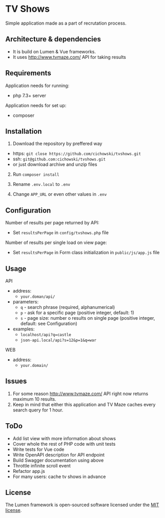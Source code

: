 # TV Shows
Simple application made as a part of recrutation process.
 
## Architecture & dependencies

- It is build on Lumen & Vue frameworks.
- It uses http://www.tvmaze.com/ API for taking results

## Requirements

Application needs for running:
- php 7.3+ server

Application needs for set up:
- composer

## Installation

1. Download the repository by preffered way

- https: `git close https://github.com/cichowski/tvshows.git`
- ssh: `git@github.com:cichowski/tvshows.git`
- or just download archive and unzip files
 
2. Run `composer install`

3. Rename `.env.local` to `.env`

4. Change `APP_URL` or even other values in `.env`

## Configuration

Number of results per page returned by API:
- Set `resultsPerPage` in `config/tvshows.php` file

Number of results per single load on view page:
- Set `resultsPerPage` in Form class initialization in `public/js/app.js` file 

## Usage

API
- address:
    - `your.doman/api/`
- parameters:
    - `q` - search phrase (required, alphanumerical)
    - `p` - ask for a specific page (positive integer, default: 1)
    - `s` - page size: number o results on single page (positive integer, default: see Configuration)
- examples:
    - `localhost/api?q=castle`
    - `json-api.local/api?s=12&p=1&q=war`    
    
WEB
- address:
    - `your.domain/`    

## Issues

1. For some reason http://www.tvmaze.com/ API right now returns maximum 10 results.
2. Keep in mind that either this application and TV Maze caches every search query for 1 hour.

## ToDo

* Add list view with more information about shows 
* Cover whole the rest of PHP code with unit tests 
* Write tests for Vue code
* Write OpenAPI description for API endpoint
* Build Swagger documentation using above
* Throttle infinite scroll event
* Refactor app.js
* For many users: cache tv shows in advance 

## License

The Lumen framework is open-sourced software licensed under the [MIT license](https://opensource.org/licenses/MIT).
